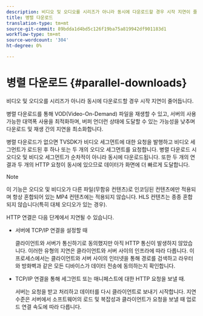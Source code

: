 ```yaml
---
description: 비디오 및 오디오를 시리즈가 아니라 동시에 다운로드할 경우 시작 지연이 줄어듭니다.
title: 병렬 다운로드
translation-type: tm+mt
source-git-commit: 89bdda1d4bd5c126f19ba75a819942df901183d1
workflow-type: tm+mt
source-wordcount: '304'
ht-degree: 0%

---
```



# 병렬 다운로드 {#parallel-downloads}

비디오 및 오디오를 시리즈가 아니라 동시에 다운로드할 경우 시작 지연이 줄어듭니다.

병렬 다운로드를 통해 VOD(Video-On-Demand) 파일을 재생할 수 있고, 서버의 사용 가능한 대역폭 사용을 최적화하며, 버퍼 언더런 상태에 도달할 수 있는 가능성을 낮추며 다운로드 및 재생 간의 지연을 최소화합니다.

<!-- 

Removed as part of "no DASH use cases" for 2.5.1, May 31st, 2017 release.
<p>Parallel downloads allows DASH video-on-demand (VOD) files to be played, optimizes the available bandwidth usage from a server, lowers the probability of getting into buffer under-run situations, and minimizes the delay between download and playback. </p>

 -->

병렬 다운로드가 없으면 TVSDK가 비디오 세그먼트에 대한 요청을 발행하고 비디오 세그먼트가 로드된 후 하나 또는 두 개의 오디오 세그먼트를 요청합니다. 병렬 다운로드 시 오디오 및 비디오 세그먼트가 순차적이 아니라 동시에 다운로드됩니다. 또한 두 개의 연결과 두 개의 HTTP 요청이 동시에 있으므로 데이터가 화면에 더 빠르게 도달합니다.

>[!NOTE]
>
>이 기능은 오디오 및 비디오가 다른 파일(무함유 컨텐츠)로 인코딩된 컨텐츠에만 적용되며 항상 혼합되어 있는 MP4 컨텐츠에는 적용되지 않습니다. HLS 컨텐츠는 종종 혼합되지 않습니다(특히 대체 오디오가 있는 경우).

<!-- 

See comment above (DASH use case removed).

  This feature applies only to content where the audio and video are encoded into different files (unmuxed content) and does not apply to MP4 content, which is always muxed. Most DASH content is unmuxed, and HLS content is often unmuxed, especially with alternate audio. 
-->

HTTP 연결은 다음 단계에서 지연될 수 있습니다.

* 서버에 TCP/IP 연결을 설정할 때

   클라이언트와 서버가 통신하기로 동의했지만 아직 HTTP 통신이 발생하지 않았습니다. 이러한 유형의 지연은 클라이언트와 서버 사이의 인프라에 따라 다릅니다. 이 프로세스에서는 클라이언트와 서버 사이의 인터넷을 통해 경로를 검색하고 라우터와 방화벽과 같은 모든 디바이스가 데이터 전송에 동의하는지 확인합니다.
* TCP/IP 연결을 통해 세그먼트 또는 매니페스트에 대한 HTTP 요청을 보낼 때.

   서버는 요청을 받고 처리하고 데이터를 다시 클라이언트로 보내기 시작합니다. 지연 수준은 서버에서 소프트웨어의 로드 및 복잡성과 클라이언트가 요청을 보낼 때 업로드 연결 속도에 따라 다릅니다.